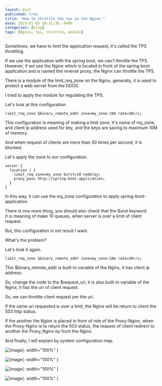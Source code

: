```yaml
---
layout: post
published: true
title: "How to throttle the tps on the Nginx."
date: 2019-01-03 20:31:30 -0400
categories: [blog]
tags: [Nginx, tps, throttle, module]
---
```


Sometimes, we have to limit the application request, it's called the TPS throttling.

If we use the application with the spring boot, we can't throttle the TPS.<br>
However, if we use the Nginx which is located in front of the spring boot application and is named the reverse proxy, the Nginx can throttle the TPS.

There is a module of the limit_req_zone on the Nginx, generally, it is used to protect a web server from the DDOS.

I tried to apply the module for regulating the TPS.

Let's look at this configuration.

```editorconfig
limit_req_zone $binary_remote_addr zone=my_zone:10m rate=30r/s;
```

This configuration is meaning of making a limit zone, it's name of my_zone, and client ip address used for key, and the keys are saving to maximum 10M of memory.

And when request of clients are more than 30 times per second, it is blocked. 

Let's apply the zone to our configuration.

```editorconfig
server {
  location / {
    limit_req zone=my_zone burst=10 nodelay;
    proxy_pass http://spring-boot-application;
  }
}
```

In this way, it can use the my_zone configuration to apply spring-boot-application.

There is one more thing, you should also check that the Burst keyword.<br> 
It is meaning of make 10 queues, when server is over a limit of client request.

But, this configuration is not result I want.

What's the problem?

Let's look it again.

```editorconfig
limit_req_zone $binary_remote_addr zone=my_zone:10m rate=30r/s;
```

This $binary_remote_addr is built-in variable of the Nginx, it has client ip address.

So, change the code to the $request_uri, it is also built-in variable of the Nginx, it has the uri of client request.

So, we can throttle client request per the uri.

If the same uri requested is over a limit, the Nginx will be return to client the 503 http status.

If the another the Nginx is placed in front of role of the Proxy-Nginx, when the Proxy-Nginx is to return the 503 status, the request of client redirect to another the Proxy_Nginx by front the Nginx.

And finally, I will explain by system configuration map.

![image](https://user-images.githubusercontent.com/4101636/50675336-d5072280-1030-11e9-8179-65086f04e9ad.png){: width="100%" }

![image](https://user-images.githubusercontent.com/4101636/50675340-d7697c80-1030-11e9-849d-9be014979df0.png){: width="100%" }

![image](https://user-images.githubusercontent.com/4101636/50675343-da646d00-1030-11e9-9046-5e8f2b42b221.png){: width="100%" }

![image](https://user-images.githubusercontent.com/4101636/50675346-de908a80-1030-11e9-8428-df3333f6f7a4.png){: width="100%" }